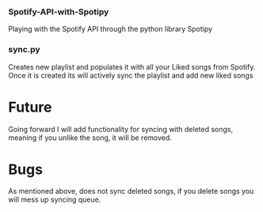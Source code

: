 ### Spotify-API-with-Spotipy
Playing with the Spotify API through the python library Spotipy 

### sync.py
Creates new playlist and populates it with all your Liked songs from Spotify.
Once it is created its will actively sync the playlist and add new liked songs

# Future
Going forward I will add functionality for syncing with deleted songs, meaning if you unlike the song, it will be removed.

# Bugs
As mentioned above, does not sync deleted songs, if you delete songs you will mess up syncing queue.
